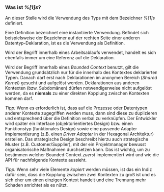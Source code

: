 ### Was ist _%[1]s_?

An dieser Stelle wird die Verwendung des Typs mit dem Bezeichner _%[1]s_ definiert.

Eine Definition bezeichnet eine instantiierte Verwendung.
Befindet sich beispielsweise der Bezeichner auf der rechten Seite einer anderen Datentyp-Deklaration, ist es die Verwendung als Definition.

Wird der Begriff innerhalb eines Arbeitsablaufs verwendet, handelt es sich ebenfalls immer um eine Referenz auf die Deklaration.

Wird der Begriff innerhalb eines _Bounded Context_ benutzt, gilt die Verwendung grundsätzlich nur für die innerhalb des Kontextes deklarierten Typen.
Danach darf erst nach Deklarationen im anonymen Bereich (_Shared Kernel_) gesucht und aufgelöst werden.
Deklarationen aus anderen Kontexten (bzw. Subdomänen) dürfen notwendigerweise nicht aufgelöst werden, da es **niemals** zu einer direkten Kopplung zwischen Kontexten kommen darf.

_Tipp:_ Wenn es erforderlich ist, dass auf die Prozesse oder Datentypen anderer Kontexte zugegriffen werden muss, dann sind diese zu duplizieren und entsprechend über die Definition verbal zu verknüpfen. 
Der Entwickler wird später ein Interface (objektorientiertes Design) bzw. einen Funktionstyp (funktionales Design) sowie eine passende Adapter Implementierung (z.B. einen _Driver Adapter_ in der Hexagonal Architektur) erstellen.
Das strategische Design beschreibt hierzu auch strategische Muster (z.B. Customer/Supplier), mit der ein Projektmanager bewusst organisatorische Maßnahmen durchsetzen kann.
Das ist wichtig, um zu bestimmen welcher Bounded Context _zuerst_ implementiert wird und wie die API für nachfolgende Kontexte aussieht.

_Tipp:_ Wenn sehr viele Elemente _kopiert_ werden müssen, ist das ein Indiz dafür sein, dass die Kopplung zwischen zwei Kontexten zu groß ist und es sich eher um einen einzigen Kontext handelt und eine Trennung mehr Schaden anrichtet als es nützt.